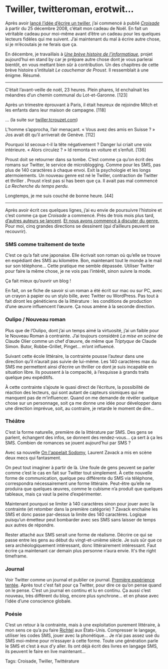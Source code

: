 # Twiller, twitteroman, erotwit…

Après avoir [lancé l’idée d’écrire un twiller](http://blog.tcrouzet.com/2008/12/21/du-keitai-shousetsu-au-twiller/), j’ai commencé à publié [*Croisade*](http://blog.tcrouzet.com/2009/03/13/preface-a-croisade/) à partir du 25 décembre 2008, c’était mon cadeau de Noël. En fait un véritable cadeau pour moi-même avant d’être un cadeau pour les quelques lecteurs fidèles qui me suivent. J’ai maintenant du mal à écrire autre chose, si je m’écoutais je ne ferais que ça.<span id="more-5032"></span>

En décembre, je travaillais à [*Une brève histoire de l’informatique*](http://blog.tcrouzet.com/tag/une-breve-histoire-de-linformatique/), projet aujourd’hui en stand by car je prépare autre chose dont je vous parlerai bientôt, en vous mettant bien sûr à contribution. Un des chapitres de cette brève histoire s’intitulait *Le cauchemar de Proust*. Il ressemblait à une énigme. Résumé.

---

C’était l’avant-veille de noël, 23 heures. Plein phares, Id enchaînait les méandres d’un chemin communal du Lot-et-Garonne. \[123\]

Après un trimestre éprouvant à Paris, il était heureux de rejoindre Mitch et les enfants dans leur maison de campagne. \[118\]

… (la suite sur [twiller.tcrouzet.com](http://twiller.tcrouzet.com/))

L’homme s’approcha, l’air menaçant. « Vous avez des amis en Suisse ? » Jos avait dit qu’il arriverait de Genève. \[112\]

Pourquoi Id secoua-t-il la tête négativement ? Danger lui criait une voix intérieure. « Alors circulez ? » Id remonta en voiture et s’enfuit. \[136\]

Proust doit se retourner dans sa tombe. C’est comme ça qu’on écrit des romans sur Twitter, le service de microblogging. Comme pour les SMS, pas plus de 140 caractères à chaque envoi. Exit la psychologie et les longs atermoiements. Un nouveau genre est né le Twiller, contraction de Twitter et thriller . Proust n’est pas si has been que ça. Il avait pas mal commencé *La Recherche du temps perdu*.

Longtemps, je me suis couché de bonne heure. \[44\]

---

Après avoir écrit ces quelques lignes, j’ai eu envie de poursuivre l’histoire et c’est comme ça que *Croisade* a commencé. Près de trois mois plus tard, [d’autres auteurs se lancent](http://twiller.tcrouzet.com/definitions/). [Et nous avons commencé à discuter du genre.](http://erotwitter-laurentzavack.blogspot.com/2009/03/des-romans-dans-twitter-twitter-novels.html) Pour moi, cinq grandes directions se dessinent (qui d’ailleurs peuvent se recouvrir).

### SMS comme traitement de texte

C’est ce qu’a fait une japonaise. Elle écrivait son roman où qu’elle se trouve en expédiant des SMS au kilomètre. Bon, maintenant tout le monde a le mail sur son téléphone… Cette pratique me semble dépassée. Utiliser Twitter pour faire la même chose, je ne vois pas l’intérêt, sinon suivre la mode.

Ça fait mieux qu’ouvrir un blog !

En fait, on se fiche de savoir si un roman a été écrit sur mac ou sur PC, avec un crayon à papier ou un stylo bille, avec Twitter ou WordPress. Pas tout à fait diront les généticiens de la littérature : les conditions de production d’une œuvre influencent l’œuvre. Ça nous amène à la seconde direction.

### Oulipo / Nouveau roman

Plus que de l’Oulipo, dont j’ai un temps aimé la virtuosité, j’ai un faible pour le Nouveau Roman à contrainte. J’ai toujours considéré *La mise en scène* de Claude Olier comme un chef d’œuvre, de même que *Triptyque* de Claude Simon. Butor, Robbe-Grillet, Pinget… m’ont influencé.

Suivant cette école littéraire, la contrainte pousse l’auteur dans une direction qu’il n’aurait pas suivie de lui-même. Les 140 caractères max du SMS me permettent ainsi d’écrire un thriller ce dont je suis incapable en situation libre. Ils poussent à la compacité, à l’esquisse à grands traits quelque peu expéditifs.

À cette contrainte s’ajoute le quasi direct de l’écriture, la possibilité de réaction des lecteurs, qui sont autant de capteurs sismiques qui ne manquent pas de m’influencer. Quand on me demande de révéler quelque chose sur un personnage, soit ça me donne une idée pour développer dans une direction imprévue, soit, au contraire, je retarde le moment de dire…

### Théâtre

C’est la forme naturelle, première de la littérature par SMS. Des gens se parlent, échangent des infos, se donnent des rendez-vous… ça sert à ça les SMS. Combien de romances se jouent aujourd’hui par SMS ?

Avec sa nouvelle [On l'appelait Sodomy](http://erotwitter-laurentzavack.blogspot.com/2009/03/on-lappelaient-sodomy-integral.html), Laurent Zavack a mis en scène deux mecs qui fantasment.

On peut tout imaginer à partir de là. Une foule de gens peuvent se parler comme c’est le cas en fait sur Twitter tout simplement. À cette nouvelle forme de communication, quelque peu différente du SMS via téléphone, correspondra nécessairement une forme littéraire. Peut-être qu’elle ne produira que quelques œuvres, comme le cubisme n’a produit que quelques tableaux, mais ça vaut la peine d’expérimenter.

Maintenant pourquoi se limiter à 140 caractères sinon pour jouer avec la contrainte (et retomber dans la première catégorie) ? Zavack enchaîne les SMS et donc passe par-dessus la limite des 140 caractères. Logique puisqu’un émetteur peut bombarder avec ses SMS sans laisser de temps aux autres de répondre.

Rester attaché aux SMS serait une forme de réalisme. Décrire ce qui se passe entre les gens au début du vingt-et-unième siècle. Je suis sûr que ce sera archéologiquement intéressant, donc littérairement intéressant. Faut écrire ça maintenant car demain plus personne n’aura envie. It's the right timeframe.

### Journal

Voir Twitter comme un journal et publier ce journal. [Première expérience tentée](http://www.actualitte.com/actualite/8923-internet-papier-twitter-roman-publication.htm). Après tout c'est fait pour ça Twitter, pour dire ce qu’on pense quand on le pense. C’est un journal en continu et lu en continu. Ça aussi c’est nouveau, très différent du blog, encore plus synchrone… et en phase avec l’idée d’une conscience globale.

### Poésie

C’est un retour à la contrainte, mais à une exploitation purement littéraire, à mon sens ce qu’a pu faire [Richtel](http://twitter.com/mrichtel) aux États-Unis. Compresser le langage, utiliser les codes SMS, jouer avec la phonétique… Je n’ai pas assez usé du SMS moi-même pour m’essayer à cette forme. Toute une génération parle le SMS et c’est à eux d’y aller. Ils ont déjà écrit des livres en langage SMS, ils peuvent le faire en live maintenant…

Tags: Croisade, Twiller, Twittérature